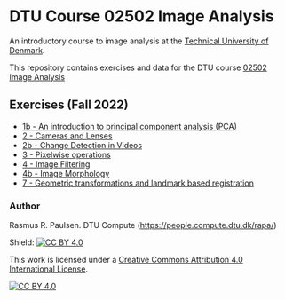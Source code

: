 # DTU Course 02502 Image Analysis

An introductory course to image analysis at the [Technical University of Denmark](www.dtu.dk).

This repository contains exercises and data for the DTU course [02502 Image Analysis](http://courses.compute.dtu.dk/02502/)

## Exercises (Fall 2022)

- [1b - An introduction to principal component analysis (PCA)](exercises/ex1b-PCA)
- [2 - Cameras and Lenses](exercises/ex2-CamerasAndLenses)
- [2b - Change Detection in Videos](exercises/ex2b-ChangeDetectionInVideos)
- [3 - Pixelwise operations](exercises/ex3-PixelwiseOperations)
- [4 - Image Filtering](exercises/ex4-ImageFiltering)
- [4b - Image Morphology](exercises/ex4b-ImageMorphology)
- [7 - Geometric transformations and landmark based registration](exercises/ex7-GeometricTransformationsAndRegistration)

### Author

Rasmus R. Paulsen. DTU Compute (https://people.compute.dtu.dk/rapa/)

Shield: [![CC BY 4.0][cc-by-shield]][cc-by]

This work is licensed under a
[Creative Commons Attribution 4.0 International License][cc-by].

[![CC BY 4.0][cc-by-image]][cc-by]

[cc-by]: http://creativecommons.org/licenses/by/4.0/
[cc-by-image]: https://i.creativecommons.org/l/by/4.0/88x31.png
[cc-by-shield]: https://img.shields.io/badge/License-CC%20BY%204.0-lightgrey.svg
